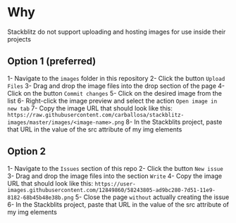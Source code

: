 # Why 
Stackblitz do not support uploading and hosting images for use inside their projects

## Option 1 (preferred)
1- Navigate to the `images` folder in this repository
2- Click the button `Upload Files` 
3- Drag and drop the image files into the drop section of the page
4- Click on the button `Commit changes`
5- Click on the desired image from the list
6- Right-click the image preview and select the action `Open image in new tab` 
7- Copy the image URL that should look like this:
  ```https://raw.githubusercontent.com/carballosa/stackblitz-images/master/images/<image-name>.png```
8- In the Stackblits project, paste that URL in the value of the src attribute of my img elements

## Option 2
1- Navigate to the `Issues` section of this repo
2- Click the button `New issue` 
3- Drag and drop the image files into the section `Write`
4- Copy the image URL that should look like this:
  ```https://user-images.githubusercontent.com/12849860/58243805-ad9bc280-7d51-11e9-8182-68b45b48e38b.png```
5- Close the page `without` actually creating the issue
6- In the Stackblits project, paste that URL in the value of the src attribute of my img elements
